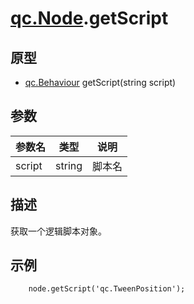 # [qc.Node](CNode.md).getScript

## 原型
* [qc.Behaviour](../behaviour/Behaviour.md) getScript(string script)

## 参数
| 参数名 | 类型 |  说明 |
| --------- | --------- | --------- |
| script | string | 脚本名 |

## 描述
获取一个逻辑脚本对象。

## 示例
````
    node.getScript('qc.TweenPosition');
````
